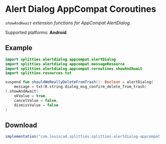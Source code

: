 # Alert Dialog AppCompat Coroutines

*`showAndAwait` extension functions for AppCompat AlertDialog.*

Supported platforms: **Android**.

## Example

```kotlin
import splitties.alertdialog.appcompat.alertDialog
import splitties.alertdialog.appcompat.messageResource
import splitties.alertdialog.appcompat.coroutines.showAndAwait
import splitties.resources.txt

suspend fun shouldWeReallyDeleteFromTrash(): Boolean = alertDialog(
    message = txt(R.string.dialog_msg_confirm_delete_from_trash)
).showAndAwait(
    okValue = true,
    cancelValue = false,
    dismissValue = false
)
```

## Download

```groovy
implementation("com.louiscad.splitties:splitties-alertdialog-appcompat-coroutines:$splitties_version")
```
